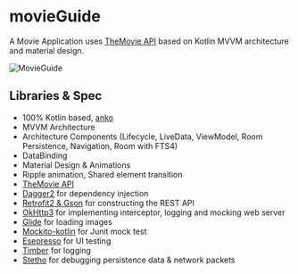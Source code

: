 # movieGuide

A Movie Application uses [TheMovie API](https://www.themoviedb.org) based on Kotlin MVVM architecture and material design.

![MovieGuide](https://user-images.githubusercontent.com/33812602/74789710-d4256480-52b5-11ea-964a-022592cfabdb.gif)


## Libraries & Spec
- 100% Kotlin based, [anko](https://github.com/Kotlin/anko)
- MVVM Architecture
- Architecture Components (Lifecycle, LiveData, ViewModel, Room Persistence, Navigation, Room with FTS4)
- DataBinding
- Material Design & Animations
- Ripple animation, Shared element transition
- [TheMovie API](https://www.themoviedb.org)
- [Dagger2](https://github.com/google/dagger) for dependency injection
- [Retrofit2 & Gson](https://github.com/square/retrofit) for constructing the REST API
- [OkHttp3](https://github.com/square/okhttp) for implementing interceptor, logging and mocking web server
- [Glide](https://github.com/bumptech/glide) for loading images
- [Mockito-kotlin](https://github.com/nhaarman/mockito-kotlin) for Junit mock test
- [Esepresso](https://developer.android.com/training/testing/espressofor) for UI testing
- [Timber](https://github.com/JakeWharton/timber) for logging
- [Stetho](https://github.com/facebook/stetho) for debugging persistence data & network packets
